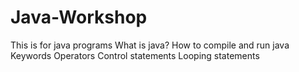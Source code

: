 # Java-Workshop
This is for java programs
What is java?
How to compile and run java
Keywords
Operators
Control statements
Looping statements
